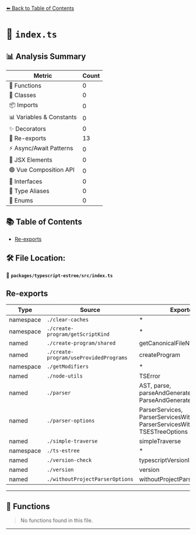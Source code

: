 [⬅️ Back to Table of Contents](../../../index.md)

# 📄 `index.ts`

## 📊 Analysis Summary

| Metric | Count |
|--------|-------|
| 🔧 Functions | 0 |
| 🧱 Classes | 0 |
| 📦 Imports | 0 |
| 📊 Variables & Constants | 0 |
| ✨ Decorators | 0 |
| 🔄 Re-exports | 13 |
| ⚡ Async/Await Patterns | 0 |
| 💠 JSX Elements | 0 |
| 🟢 Vue Composition API | 0 |
| 📐 Interfaces | 0 |
| 📑 Type Aliases | 0 |
| 🎯 Enums | 0 |

## 📚 Table of Contents

- [Re-exports](#re-exports)

## 🛠️ File Location:
📂 **`packages/typescript-estree/src/index.ts`**

## Re-exports

| Type | Source | Exported Names |
|------|--------|----------------|
| namespace | `./clear-caches` | * |
| namespace | `./create-program/getScriptKind` | * |
| named | `./create-program/shared` | getCanonicalFileName |
| named | `./create-program/useProvidedPrograms` | createProgram |
| namespace | `./getModifiers` | * |
| named | `./node-utils` | TSError |
| named | `./parser` | AST, parse, parseAndGenerateServices, ParseAndGenerateServicesResult |
| named | `./parser-options` | ParserServices, ParserServicesWithoutTypeInformation, ParserServicesWithTypeInformation, TSESTreeOptions |
| named | `./simple-traverse` | simpleTraverse |
| namespace | `./ts-estree` | * |
| named | `./version-check` | typescriptVersionIsAtLeast |
| named | `./version` | version |
| named | `./withoutProjectParserOptions` | withoutProjectParserOptions |


---

## 🔧 Functions

> No functions found in this file.


---